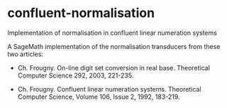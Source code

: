 # confluent-normalisation
Implementation of normalisation in confluent linear numeration systems

A SageMath implementation of the normalisation transducers from these two articles:

- Ch. Frougny. On-line digit set conversion in real base. Theoretical Computer Science 292, 2003, 221-235.

- Ch. Frougny. Confluent linear numeration systems. Theoretical Computer Science, Volume 106, Issue 2, 1992, 183-219.


